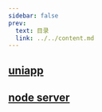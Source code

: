 ```yaml
---
sidebar: false
prev:
  text: 目录
  link: ../../content.md
---
```


## [uniapp](./uniapp.md)

## [node server](./server.md)
